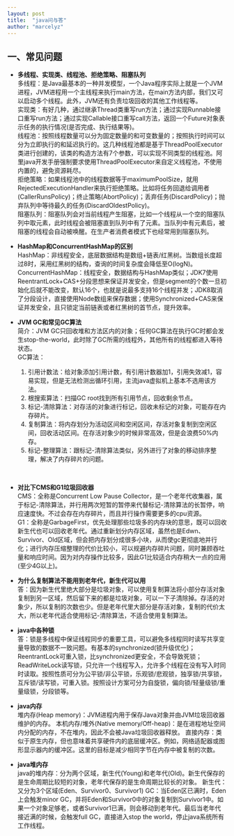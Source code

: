 ```yaml
---
layout: post
title:  "java问与答"
author: "marcelyz"
---
```


## 一、常见问题

- **多线程、实现类、线程池、拒绝策略、阻塞队列**  
多线程：是Java最基本的一种并发模型，一个Java程序实际上就是一个JVM进程，JVM进程用一个主线程来执行main方法，在main方法内部，我们又可以启动多个线程。此外，JVM还有负责垃圾回收的其他工作线程等。  
实现类：有好几种，通过继承Thread类重写run方法；通过实现Runnable接口重写run方法；通过实现Callable接口重写call方法，返回一个Future对象表示任务的执行情况(是否完成、执行结果等)。  
线程池：按照线程数量可以分为固定数量的和可变数量的；按照执行时间可以分为立即执行的和延迟执行的。这几种线程池都是基于ThreadPoolExecutor类进行创建的，该类的构造方法有7个参数，可以实现不同类型的线程池。阿里java开发手册强制要求使用ThreadPoolExecutor来自定义线程池，不使用内置的，避免资源耗尽。  
拒绝策略：如果线程池中的线程数据等于maximumPoolSize，就用RejectedExecutionHandler来执行拒绝策略。比如将任务回退给调用者(CallerRunsPolicy)；终止策略(AbortPolicy)；丢弃任务(DiscardPolicy)；抛弃队列中等待最久的任务(DiscardOldestPolicy)。  
阻塞队列：阻塞队列会对当前线程产生阻塞，比如一个线程从一个空的阻塞队列中取元素，此时线程会被阻塞直到队列中有了元素。当队列中有元素后，被阻塞的线程会自动被唤醒。在生产者消费者模式下也经常用到阻塞队列。  

- **HashMap和ConcurrentHashMap的区别**  
HashMap：非线程安全，底层数据结构是数组+链表/红黑树。当数组长度超过8时，采用红黑树的结构，查询的时间复杂度会降低至O(logN)。  
ConcurrentHashMap：线程安全，数据结构与HashMap类似；JDK7使用ReentrantLock+CAS+分段思想来保证并发安全，但是segment的个数一旦初始化后就不能改变，默认16个，也就是说最多支持16个线程并发；JDK8取消了分段设计，直接使用Node数组来保存数据；使用Synchronized+CAS来保证并发安全，且只锁定当前链表或者红黑树的首节点，提升效率。  

- **JVM GC和常见GC算法**  
简介：JVM GC只回收堆和方法区内的对象；任何GC算法在执行GC时都会发生stop-the-world，此时除了GC所需的线程外，其他所有的线程都进入等待状态。  
GC算法：
    1. 引用计数法：给对象添加引用计数，有引用计数器加1，引用失效减1，容易实现，但是无法检测出循环引用，主流java虚拟机上基本不选用该方法。
    2. 根搜索算法：扫描GC root找到所有引用节点，回收剩余节点。
    3. 标记-清除算法：对存活的对象进行标记，回收未标记的对象，可能存在内存碎片。
    4. 复制算法：将内存划分为活动区间和空闲区间，存活对象复制到空闲区间，回收活动区间。在存活对象少的时候非常高效，但是会浪费50%内存。
    5. 标记-整理算法：跟标记-清除算法类似，另外进行了对象的移动排序整理，解决了内存碎片的问题。  
<br>

- **对比下CMS和G1垃圾回收器**  
CMS：全称是Concurrent Low Pause Collector，是一个老年代收集器，属于标记-清除算法，并行用两次短暂的暂停来代替标记-清除算法的长暂停，响应速度快。不过会存在内存碎片，而且并行操作需要更多的cpu资源。  
G1：全称是GarbageFirst，优先处理那些垃圾多的内存块的意思，既可以回收新生代也可以回收老年代。通过重新划分内存区域，虽然也是Edwn、Survivor、Old区域，但会把内存划分成很多小块，从而使gc更彻底地并行化；进行内存压缩整理的代价比较小，可以规避内存碎片问题，同时兼顾吞吐量和响应时间。因为对内存操作比较多，因此G1比较适合内存稍大一点的应用(至少4G以上)。  

- **为什么复制算法不能用到老年代，新生代可以用**  
答：因为新生代里绝大部分是垃圾对象，可以使用复制算法将小部分存活对象复制到另一区域，然后留下来的都是垃圾对象，可以一下子清除掉。存活的对象少，所以复制的次数也少。但是老年代里大部分是存活对象，复制的代价太大，所以老年代适合使用标记-清除算法，不适合使用复制算法。  

- **java中各种锁**  
答：锁是多线程中保证线程同步的重要工具，可以避免多线程同时读写共享变量导致的数据不一致问题。有基本的synchronized(锁升级优化)；ReentrantLock可重入锁，比synchronized更安全，不会导致死锁；ReadWriteLock读写锁，只允许一个线程写入，允许多个线程在没有写入时同时读取。按照性质可分为公平锁/非公平锁，乐观锁/悲观锁，独享锁/共享锁，互斥锁/读写锁，可重入锁。按照设计方案可分为自旋锁，偏向锁/轻量级锁/重量级锁，分段锁等。  

- **java内存**  
堆内存(Heap memory)：JVM进程内用于保存Java对象并由JVM垃圾回收器维护的内存。
本机内存/堆外(Native memory/Off-heap)：是在进程地址空间内分配的内存，不在堆内，因此不会被Java垃圾回收器释放。
直接内存：类似于原生内存，但也意味着共享硬件内的底层缓冲区。例如，网络适配器或图形显示器内的缓冲区。这里的目标是减少相同字节在内存中被复制的次数。  

- **java堆内存**  
java的堆内存：分为两个区域，新生代(Young)和老年代(Old)。新生代保存的是生命周期比较短的对象，老年代保存的是生命周期比较长的对象。
新生代：又分为3个区域(Eden、Survivor0、Survivor1)
GC：当Eden区已满时，Eden上会触发minor GC，并将Eden和Survivor0中的对象复制到Survivor1中。如果一个对象足够老，或者Survivor1已满，则会移动到老年代。最后当老年代接近满的时候，会触发full GC，直接进入stop the world，停止java系统所有工作线程。